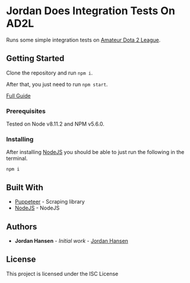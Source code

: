 # Jordan Does Integration Tests On AD2L

Runs some simple integration tests on [Amateur Dota 2 League](https://dota.playon.gg).

## Getting Started

Clone the repository and run `npm i`. 

After that, you just need to run `npm start`.

[Full Guide](https://javascriptwebscrapingguy.com/jordan-does-integration-tests-on-ad2l/)

### Prerequisites

Tested on Node v8.11.2 and NPM v5.6.0.

### Installing

After installing [NodeJS](https://nodejs.org/en/) you should be able to just run the following in the terminal.

```
npm i
```

## Built With

* [Puppeteer](https://github.com/GoogleChrome/puppeteer) - Scraping library
* [NodeJS](https://nodejs.org/en/) - NodeJS

## Authors

* **Jordan Hansen** - *Initial work* - [Jordan Hansen](https://github.com/aarmora)


## License

This project is licensed under the ISC License
